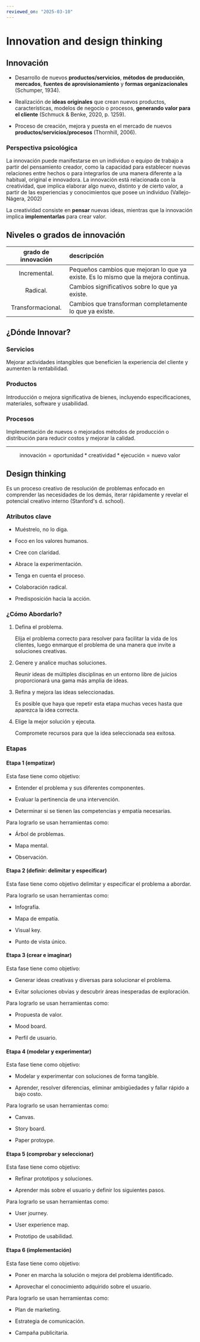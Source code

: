 ```yaml
---
reviewed_on: "2025-03-10"
---
```


# Innovation and design thinking

## Innovación

- Desarrollo de nuevos **productos/servicios**, **métodos de producción**, **mercados**, **fuentes de aprovisionamiento** y **formas organizacionales** (Schumper, $1934$).

- Realización de **ideas originales** que crean nuevos productos, características, modelos de negocio o procesos, **generando valor para el cliente** (Schmuck & Benke, $2020$, p. $1259$).

- Proceso de creación, mejora y puesta en el mercado de nuevos **productos/servicios/procesos** (Thornhill, $2006$).

### Perspectiva psicológica

La innovación puede manifestarse en un individuo o equipo de trabajo a partir del pensamiento creador, como la capacidad para establecer nuevas relaciones entre hechos o para integrarlos de una manera diferente a la habitual, original e innovadora. La innovación está relacionada con la creatividad, que implica elaborar algo nuevo, distinto y de cierto valor, a partir de las experiencias y conocimientos que posee un individuo (Vallejo-Nágera, $2002$)

La creatividad consiste en **pensar** nuevas ideas, mientras que la innovación implica **implementarlas** para crear valor.

## Niveles o grados de innovación

| grado de innovación | descripción                                                                        |
|:-------------------:|:---------------------------------------------------------------------------------- |
|    Incremental.     | Pequeños cambios que mejoran lo que ya existe. Es lo mismo que la mejora continua. |
|      Radical.       | Cambios significativos sobre lo que ya existe.                                     |
|  Transformacional.  | Cambios que transforman completamente lo que ya existe.                            |

## ¿Dónde Innovar?

### Servicios

Mejorar actividades intangibles que beneficien la experiencia del cliente y aumenten la rentabilidad.

### Productos

Introducción o mejora significativa de bienes, incluyendo especificaciones, materiales, software y usabilidad.

### Procesos

Implementación de nuevos o mejorados métodos de producción o distribución para reducir costos y mejorar la calidad.

---

$$
\text{innovación} = \text{oportunidad} * \text{creatividad} * \text{ejecución} = \text{nuevo valor}
$$

## Design thinking

Es un proceso creativo de resolución de problemas enfocado en comprender las necesidades de los demás, iterar rápidamente y revelar el potencial creativo interno (Stanford's d. school).

### Atributos clave

- Muéstrelo, no lo diga.

- Foco en los valores humanos.

- Cree con claridad.

- Abrace la experimentación.

- Tenga en cuenta el proceso.

- Colaboración radical.

- Predisposición hacia la acción.

### ¿Cómo Abordarlo?

1. Defina el problema.

	Elija el problema correcto para resolver para facilitar la vida de los clientes, luego enmarque el problema de una manera que invite a soluciones creativas.

2. Genere y analice muchas soluciones.

	Reunir ideas de múltiples disciplinas en un entorno libre de juicios proporcionará una gama más amplia de ideas.

3. Refina y mejora las ideas seleccionadas.

	Es posible que haya que repetir esta etapa muchas veces hasta que aparezca la idea correcta.

4. Elige la mejor solución y ejecuta.

	Compromete recursos para que la idea seleccionada sea exitosa.

### Etapas

#### Etapa 1 (empatizar)

Esta fase tiene como objetivo:

- Entender el problema y sus diferentes componentes.

- Evaluar la pertinencia de una intervención.

- Determinar si se tienen las competencias y empatía necesarias.

Para lograrlo se usan herramientas como:

- Árbol de problemas.

- Mapa mental.

- Observación.

#### Etapa 2 (definir: delimitar y especificar)

Esta fase tiene como objetivo delimitar y especificar el problema a abordar.

Para lograrlo se usan herramientas como:

- Infografía.

- Mapa de empatía.

- Visual key.

- Punto de vista único.

#### Etapa 3 (crear e imaginar)

Esta fase tiene como objetivo:

- Generar ideas creativas y diversas para solucionar el problema.

- Evitar soluciones obvias y descubrir áreas inesperadas de exploración.

Para lograrlo se usan herramientas como:

- Propuesta de valor.

- Mood board.

- Perfil de usuario.

#### Etapa 4 (modelar y experimentar)

Esta fase tiene como objetivo:

- Modelar y experimentar con soluciones de forma tangible.

- Aprender, resolver diferencias, eliminar ambigüedades y fallar rápido a bajo costo.

Para lograrlo se usan herramientas como:

- Canvas.

- Story board.

- Paper protoype.

#### Etapa 5 (comprobar y seleccionar)

Esta fase tiene como objetivo:

- Refinar prototipos y soluciones.

- Aprender más sobre el usuario y definir los siguientes pasos.

Para lograrlo se usan herramientas como:

- User journey.

- User experience map.

- Prototipo de usabilidad.

#### Etapa 6 (implementación)

Esta fase tiene como objetivo:

- Poner en marcha la solución o mejora del problema identificado.

- Aprovechar el conocimiento adquirido sobre el usuario.

Para lograrlo se usan herramientas como:

- Plan de marketing.

- Estrategia de comunicación.

- Campaña publicitaria.

